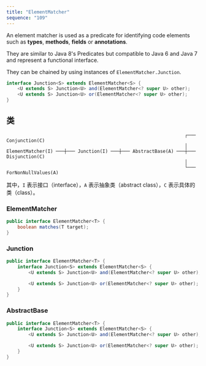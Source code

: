 ```yaml
---
title: "ElementMatcher"
sequence: "109"
---
```


An element matcher is used as a predicate for identifying code elements such as **types**, **methods**, **fields** or **annotations**.

They are similar to Java 8's Predicates but compatible to Java 6 and Java 7 and represent a functional interface.

They can be chained by using instances of `ElementMatcher.Junction`.





```java
interface Junction<S> extends ElementMatcher<S> {
    <U extends S> Junction<U> and(ElementMatcher<? super U> other);
    <U extends S> Junction<U> or(ElementMatcher<? super U> other);
}
```

## 类

```text
                                                                 ┌─── Conjunction(C)
                                                                 │
ElementMatcher(I) ───┼─── Junction(I) ───┼─── AbstractBase(A) ───┼─── Disjunction(C)
                                                                 │
                                                                 └─── ForNonNullValues(A)
```

其中，`I` 表示接口（interface），`A` 表示抽象类（abstract class），`C` 表示具体的类（class）。

### ElementMatcher

```java
public interface ElementMatcher<T> {
    boolean matches(T target);
}
```

### Junction

```java
public interface ElementMatcher<T> {
    interface Junction<S> extends ElementMatcher<S> {
        <U extends S> Junction<U> and(ElementMatcher<? super U> other);

        <U extends S> Junction<U> or(ElementMatcher<? super U> other);
    }
}
```

### AbstractBase

```java
public interface ElementMatcher<T> {
    interface Junction<S> extends ElementMatcher<S> {
        <U extends S> Junction<U> and(ElementMatcher<? super U> other);

        <U extends S> Junction<U> or(ElementMatcher<? super U> other);
    }
}
```




